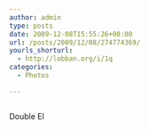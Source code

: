 ```yaml
---
author: admin
type: posts
date: 2009-12-08T15:55:26+00:00
url: /posts/2009/12/08/274774369/
yourls_shorturl:
  - http://lobban.org/i/1q
categories:
  - Photos

---
```

<div class="figure">
  <img src="http://andy.lobban.org/photo/1280/274774369/1/tumblr_kucc8e05bB1qzrl7b" alt="" />
</div>

Double El